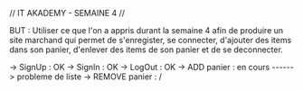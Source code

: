// IT AKADEMY - SEMAINE 4 //

BUT :
Utiliser ce que l'on a appris durant la semaine 4 afin de produire un site marchand qui permet de s'enregister, se connecter, d'ajouter des items dans son panier, d'enlever des items de son panier et de se deconnecter.

-> SignUp : OK
-> SignIn : OK
-> LogOut : OK
-> ADD panier : en cours
------> probleme de liste
-> REMOVE panier : / 
